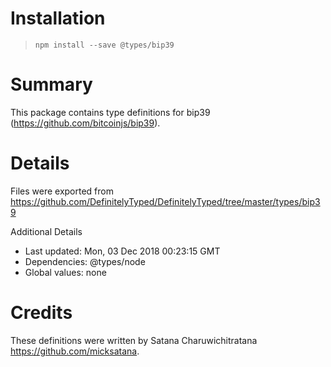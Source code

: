 # Installation
> `npm install --save @types/bip39`

# Summary
This package contains type definitions for bip39 (https://github.com/bitcoinjs/bip39).

# Details
Files were exported from https://github.com/DefinitelyTyped/DefinitelyTyped/tree/master/types/bip39

Additional Details
 * Last updated: Mon, 03 Dec 2018 00:23:15 GMT
 * Dependencies: @types/node
 * Global values: none

# Credits
These definitions were written by Satana Charuwichitratana <https://github.com/micksatana>.

